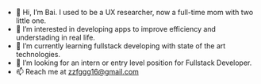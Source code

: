 - 👋 Hi, I’m Bai. I used to be a UX researcher, now a full-time mom with two little one.
- 👀 I’m interested in developing apps to improve efficiency and understading in real life. 
- 🌱 I’m currently learning fullstack developing with state of the art technologies.
- 💞️ I’m looking for an intern or entry level position for Fullstack Developer.
- 📫 Reach me at zzfggg16@gmail.com

<!---
learningreac/learningreac is a ✨ special ✨ repository because its `README.md` (this file) appears on your GitHub profile.
You can click the Preview link to take a look at your changes.
--->
